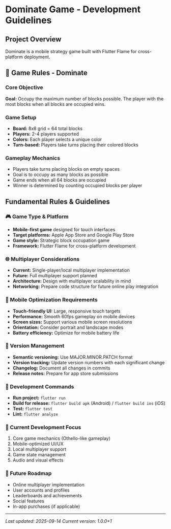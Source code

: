 # Dominate Game - Development Guidelines

## Project Overview
Dominate is a mobile strategy game built with Flutter Flame for cross-platform deployment.

## 🎯 Game Rules - Dominate

### Core Objective
**Goal:** Occupy the maximum number of blocks possible. The player with the most blocks when all blocks are occupied wins.

### Game Setup
- **Board:** 8x8 grid = 64 total blocks
- **Players:** 2-4 players supported
- **Colors:** Each player selects a unique color
- **Turn-based:** Players take turns placing their colored blocks

### Gameplay Mechanics
- Players take turns placing blocks on empty spaces
- Goal is to occupy as many blocks as possible
- Game ends when all 64 blocks are occupied
- Winner is determined by counting occupied blocks per player

## Fundamental Rules & Guidelines

### 🎮 Game Type & Platform
- **Mobile-first game** designed for touch interfaces
- **Target platforms:** Apple App Store and Google Play Store
- **Game style:** Strategic block occupation game
- **Framework:** Flutter Flame for cross-platform development

### 🌐 Multiplayer Considerations
- **Current:** Single-player/local multiplayer implementation
- **Future:** Full multiplayer support planned
- **Architecture:** Design with multiplayer scalability in mind
- **Networking:** Prepare code structure for future online play integration

### 📱 Mobile Optimization Requirements
- **Touch-friendly UI:** Large, responsive touch targets
- **Performance:** Smooth 60fps gameplay on mobile devices
- **Screen sizes:** Support various mobile screen resolutions
- **Orientation:** Consider portrait and landscape modes
- **Battery efficiency:** Optimize for mobile battery life

### 🔄 Version Management
- **Semantic versioning:** Use MAJOR.MINOR.PATCH format
- **Version tracking:** Update version numbers with each significant change
- **Changelog:** Document all changes in commits
- **Release notes:** Prepare for app store submissions

### 📝 Development Commands
- **Run project:** `flutter run`
- **Build for release:** `flutter build apk` (Android) / `flutter build ios` (iOS)
- **Test:** `flutter test`
- **Lint:** `flutter analyze`

### 🎯 Current Development Focus
1. Core game mechanics (Othello-like gameplay)
2. Mobile-optimized UI/UX
3. Local multiplayer support
4. Game state management
5. Audio and visual effects

### 🔮 Future Roadmap
- Online multiplayer implementation
- User accounts and profiles
- Leaderboards and achievements
- Social features
- In-app purchases (if applicable)

---
*Last updated: 2025-09-14*
*Current version: 1.0.0+1*